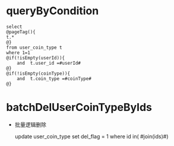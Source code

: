 queryByCondition
===


    select 
    @pageTag(){
    t.*
    @}
    from user_coin_type t
    where 1=1  
    @if(!isEmpty(userId)){
        and  t.user_id =#userId#
    @}
    @if(!isEmpty(coinType)){
        and  t.coin_type =#coinType#
    @}
    
    
    

batchDelUserCoinTypeByIds
===

* 批量逻辑删除

    update user_coin_type set del_flag = 1 where id  in( #join(ids)#)
    
